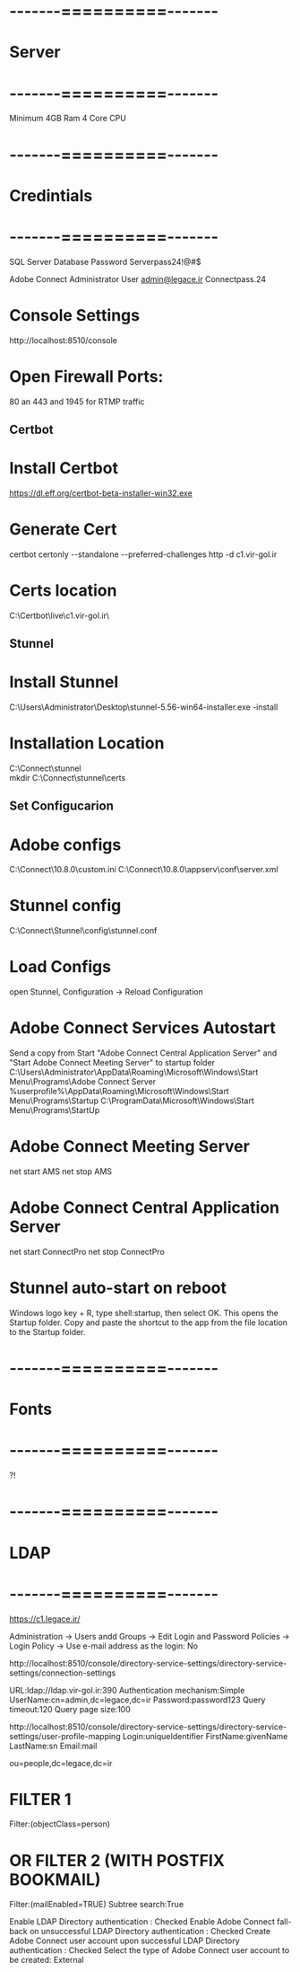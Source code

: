 
# -------==========-------
# Server
# -------==========-------
Minimum
4GB Ram
4 Core CPU
# -------==========-------
# Credintials
# -------==========-------

SQL Server Database Password
Serverpass24!@#$

Adobe Connect Administrator User
admin@legace.ir
Connectpass.24

# Console Settings
http://localhost:8510/console

# Open Firewall Ports:
80 an 443 and 1945 for RTMP traffic 

## Certbot
# Install Certbot 
https://dl.eff.org/certbot-beta-installer-win32.exe
# Generate Cert
certbot certonly --standalone  --preferred-challenges http -d c1.vir-gol.ir
# Certs location
C:\Certbot\live\c1.vir-gol.ir\

## Stunnel
# Install Stunnel
C:\Users\Administrator\Desktop\stunnel-5.56-win64-installer.exe -install
# Installation Location
C:\Connect\stunnel\
mkdir C:\Connect\stunnel\certs
## Set Configucarion
# Adobe configs
C:\Connect\10.8.0\custom.ini
C:\Connect\10.8.0\appserv\conf\server.xml
# Stunnel config
C:\Connect\Stunnel\config\stunnel.conf
# Load Configs
open Stunnel, Configuration -> Reload Configuration


# Adobe Connect Services Autostart
Send a copy from Start "Adobe Connect Central Application Server" and "Start Adobe Connect Meeting Server" to startup folder
C:\Users\Administrator\AppData\Roaming\Microsoft\Windows\Start Menu\Programs\Adobe Connect Server
%userprofile%\AppData\Roaming\Microsoft\Windows\Start Menu\Programs\Startup
C:\ProgramData\Microsoft\Windows\Start Menu\Programs\StartUp

# Adobe Connect Meeting Server
net start AMS
net stop AMS
#  Adobe Connect Central Application Server
net start ConnectPro
net stop ConnectPro

# Stunnel auto-start on reboot
Windows logo key  + R, type shell:startup, then select OK. This opens the Startup folder.
Copy and paste the shortcut to the app from the file location to the Startup folder.

# -------==========-------
# Fonts
# -------==========-------
?!

# -------==========-------
# LDAP
# -------==========-------
https://c1.legace.ir/

Administration -> Users andd Groups -> Edit Login and Password Policies -> Login Policy -> Use e-mail address as the login: No

http://localhost:8510/console/directory-service-settings/directory-service-settings/connection-settings

URL:ldap://ldap.vir-gol.ir:390
Authentication mechanism:Simple
UserName:cn=admin,dc=legace,dc=ir
Password:password123
Query timeout:120
Query page size:100

http://localhost:8510/console/directory-service-settings/directory-service-settings/user-profile-mapping
Login:uniqueIdentifier
FirstName:givenName 
LastName:sn 
Email:mail 

<!-- NetworkLogin:mail -->
ou=people,dc=legace,dc=ir
# FILTER 1
Filter:(objectClass=person) 
# OR FILTER 2 (WITH POSTFIX BOOKMAIL)
Filter:(mailEnabled=TRUE)
Subtree search:True

Enable LDAP Directory authentication : Checked
Enable Adobe Connect fall-back on unsuccessful LDAP Directory authentication : Checked
 Create Adobe Connect user account upon successful LDAP Directory authentication : Checked
Select the type of Adobe Connect user account to be created: External
